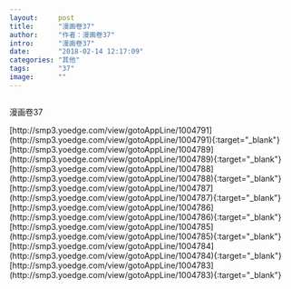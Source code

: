 ```yaml
---
layout:     post
title:      "漫画卷37"
author:     "作者：漫画卷37"
intro:      "漫画卷37"
date:       "2018-02-14 12:17:09"
categories: "其他"
tags:       "37"
image:      ""
---
```

<div style="text-align: center">
<p><img src=""/></p>
</div>
<p class="post-meta">
<span>漫画卷37</span>
</p>
[http://smp3.yoedge.com/view/gotoAppLine/1004791](http://smp3.yoedge.com/view/gotoAppLine/1004791){:target="_blank"}
[http://smp3.yoedge.com/view/gotoAppLine/1004789](http://smp3.yoedge.com/view/gotoAppLine/1004789){:target="_blank"}
[http://smp3.yoedge.com/view/gotoAppLine/1004788](http://smp3.yoedge.com/view/gotoAppLine/1004788){:target="_blank"}
[http://smp3.yoedge.com/view/gotoAppLine/1004787](http://smp3.yoedge.com/view/gotoAppLine/1004787){:target="_blank"}
[http://smp3.yoedge.com/view/gotoAppLine/1004786](http://smp3.yoedge.com/view/gotoAppLine/1004786){:target="_blank"}
[http://smp3.yoedge.com/view/gotoAppLine/1004785](http://smp3.yoedge.com/view/gotoAppLine/1004785){:target="_blank"}
[http://smp3.yoedge.com/view/gotoAppLine/1004784](http://smp3.yoedge.com/view/gotoAppLine/1004784){:target="_blank"}
[http://smp3.yoedge.com/view/gotoAppLine/1004783](http://smp3.yoedge.com/view/gotoAppLine/1004783){:target="_blank"}


